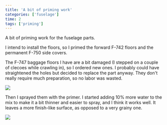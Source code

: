 ```yaml
---
title: 'A bit of priming work'
categories: ['fuselage']
time: 2
tags: ['priming']
---
```


A bit of priming work for the fuselage parts.

<!-- more -->

I intend to install the floors, so I primed the forward F-742 floors and the permanent F-750 side covers.

The F-747 baggage floors I have are a bit damaged (I stepped on a couple of clecoes while crawling in), so I ordered new ones. I probably could have straightened the holes but decided to replace the part anyway. They don't really require much preparation, so no labor was wasted.

![](0-parts-scuffed.jpeg)

Then I sprayed them with the primer. I started adding 10% more water to the mix to make it a bit thinner and easier to spray, and I think it works well. It leaves a more finish-like surface, as opposed to a very grainy one.

![](1-parts-are-primed.jpeg)

